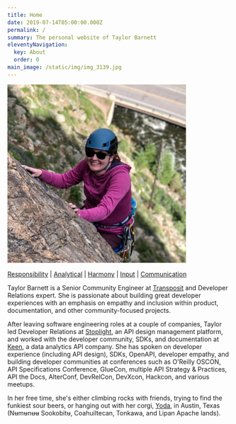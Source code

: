 ```yaml
---
title: Home
date: 2019-07-14T05:00:00.000Z
permalink: /
summary: The personal website of Taylor Barnett
eleventyNavigation:
  key: About
  order: 0
main_image: /static/img/img_3139.jpg
---
```

<img src="/static/img/img_3139.jpg" alt="Taylor Climbing in Clear Creek Canyon" style="width: 80%;"/>

[Responsibility](http://news.gallup.com/businessjournal/706/responsibility.aspx) | [Analytical](http://news.gallup.com/businessjournal/631/analytical.aspx) | [Harmony](http://news.gallup.com/businessjournal/676/harmony.aspx) | [Input](http://news.gallup.com/businessjournal/688/input.aspx) | [Communication](http://news.gallup.com/businessjournal/643/communication.aspx)

Taylor Barnett is a Senior Community Engineer at [Transposit](https://transposit.com) and Developer Relations expert. She is passionate about building great developer experiences with an emphasis on empathy and inclusion within product, documentation, and other community-focused projects. 

After leaving software engineering roles at a couple of companies, Taylor led Developer Relations at [Stoplight](https://stoplight.io), an API design management platform, and worked with the developer community, SDKs, and documentation at [Keen](https://keen.io), a data analytics API company. She has spoken on developer experience (including API design), SDKs, OpenAPI, developer empathy, and building developer communities at conferences such as O'Reilly OSCON, API Specifications Conference, GlueCon, multiple API Strategy & Practices, API the Docs, AlterConf, DevRelCon, DevXcon, Hackcon, and various meetups. 

In her free time, she's either climbing rocks with friends, trying to find the funkiest sour beers, or hanging out with her corgi, [Yoda](https://instagram.com/yoda_atx), in Austin, Texas (Nʉmʉnʉʉ Sookobitʉ, Coahuiltecan, Tonkawa, and Lipan Apache lands).
